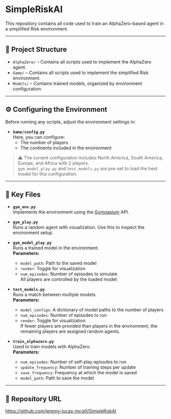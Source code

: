 # SimpleRiskAI

This repository contains all code used to train an AlphaZero-based agent in a simplified Risk environment.

---

## 📁 Project Structure

- `AlphaZero/` – Contains all scripts used to implement the AlphaZero agent.
- `Game/` – Contains all scripts used to implement the simplified Risk environment.
- `Models/` – Contains trained models, organized by environment configuration.

---

## ⚙️ Configuring the Environment

Before running any scripts, adjust the environment settings in:

- **`Game/config.py`**  
  Here, you can configure:
  - The number of players
  - The continents included in the environment

> ⚠️ The current configuration includes North America, South America, Europe, and Africa with 2 players.  
> `gym_model_play.py` and `test_models.py` are pre-set to load the best model for this configuration.

---

## 🔧 Key Files

- **`gym_env.py`**  
  Implements the environment using the [Gymnasium](https://github.com/Farama-Foundation/Gymnasium) API.

- **`gym_play.py`**  
  Runs a random agent with visualization. Use this to inspect the environment setup.

- **`gym_model_play.py`**  
  Runs a trained model in the environment.  
  **Parameters:**
  - `model_path`: Path to the saved model
  - `render`: Toggle for visualization
  - `num_episodes`: Number of episodes to simulate  
  All players are controlled by the loaded model.

- **`test_models.py`**  
  Runs a match between multiple models.  
  **Parameters:**
  - `model_configs`: A dictionary of model paths to the number of players
  - `num_episodes`: Number of episodes to run
  - `render`: Toggle for visualization  
  If fewer players are provided than players in the environment, the remaining players are assigned random agents.

- **`train_alphazero.py`**  
  Used to train models with AlphaZero.  
  **Parameters:**
  - `num_episodes`: Number of self-play episodes to run
  - `update_frequency`: Number of training steps per update
  - `save_frequency`: Frequency at which the model is saved
  - `model_path`: Path to save the model

---

## 📎 Repository URL

https://github.com/jeremy-lucas-mcgill/SimpleRiskAI
